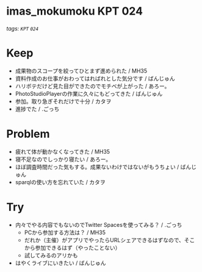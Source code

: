 # imas_mokumoku KPT 024

###### tags: `KPT` `024`

# Keep

- 成果物のスコープを絞ってひとまず進められた / MH35
- 資料作成のお仕事がおわってはればれとした気分です / ばんじゅん
- ハリボテだけど見た目ができたのでモチベが上がった / あろー。
- PhotoStudioPlayerの作業に久々にもどってきた / ばんじゅん
- 参加。取り急ぎそれだけで十分 / カタヲ
- 進捗でた / .ごっち

# Problem

- 疲れて体が動かなくなってきた / MH35
- 寝不足なのでしっかり寝たい / あろー。
- ほぼ調査時間だった気もする。成果ないわけではないがもうちょい / ばんじゅん
- sparqlの使い方を忘れていた / カタヲ

# Try

- 内々でやる内容でもないのでTwitter Spacesを使ってみる？ / .ごっち
    - PCから参加する方法は？ / MH35
    - だれか（主催）がアプリでやったらURLシェアできるはずなので、そこから参加できるはず（やったことない）
    - 試してみるのアリかも
- はやくライブにいきたい / ばんじゅん
